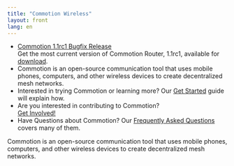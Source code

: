 ```yaml
---
title: "Commotion Wireless"
layout: front
lang: en
---
```

<div id="slideshow">
  <div id="banner-slide" class="slideshow-inner">
    <ul class="bjqs">
      <li><a href="/blog/2014/04/11/commotion-router-1.1rc1-release-notes/">Commotion 1.1rc1 Bugfix Release</a><br />
        Get the most current version of Commotion Router, 1.1rc1, available for <a href="/download/routers">download</a>.</li>
      <li>Commotion is an open-source communication tool that uses mobile phones, computers, and other wireless devices to create decentralized mesh networks.</li>
      <li>Interested in trying Commotion or learning more?  Our <a href="/docs/get-started">Get Started</a> guide will explain how. </li>
      <li>Are you interested in contributing to Commotion?<br /><a href="/docs/get-involved">Get Involved!</a></li>
      <li>Have Questions about Commotion? Our <a href="/about/faq">Frequently Asked Questions</a> covers many of them.</li>
    </ul>
  </div>
  <noscript>
    <div id="banner-slide" class="slideshow-inner">
      <div class="noscript">Commotion is an open-source communication tool that uses mobile phones, computers, and other wireless devices to create decentralized mesh networks.</div>
    </div>
  </noscript>
</div>      

